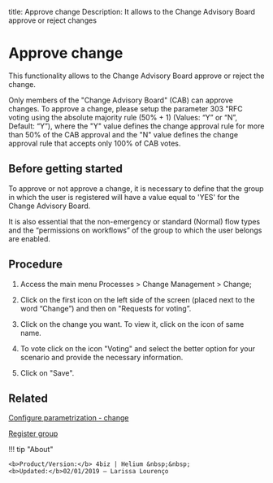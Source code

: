title: Approve change
Description: It allows to the Change Advisory Board approve or reject changes

# Approve change

This functionality allows to the Change Advisory Board approve or reject the change.

Only members of the "Change Advisory Board" (CAB) can approve changes. To approve a change, please setup the parameter 303 "RFC voting using the absolute majority rule (50% + 1) (Values: “Y” or “N”, Default: “Y”), where the "Y" value defines the change approval rule for more than 50% of the CAB approval and the "N" value defines the change approval rule that accepts only 100% of CAB votes.

Before getting started
----------------

To approve or not approve a change, it is necessary to define that the group in which the user is registered will have a value equal to 'YES' for the Change Advisory Board.

It is also essential that the non-emergency or standard (Normal) flow types and the “permissions on workflows” of the group to which the user belongs are enabled.


Procedure
------------

1.  Access the main menu Processes \>
    Change Management \> Change;

2.  Click on the first icon on the left side of the screen (placed next to the word “Change”) and then on "Requests for voting”.

3.  Click on the change you want. To view it, click on the icon of same name.

4.  To vote click on the icon "Voting" and select the better option for your scenario and provide the necessary information.

5.  Click on "Save".

Related
-----------

[Configure parametrization - change](/en-us/4biz-helium/platform-administration/parameters-list/configure-parametrization-change.html)

[Register group](/pt-br/4biz-helium/initial-settings/access-settings/user/register-groups.html)

!!! tip "About"

    <b>Product/Version:</b> 4biz | Helium &nbsp;&nbsp;
    <b>Updated:</b>02/01/2019 – Larissa Lourenço


